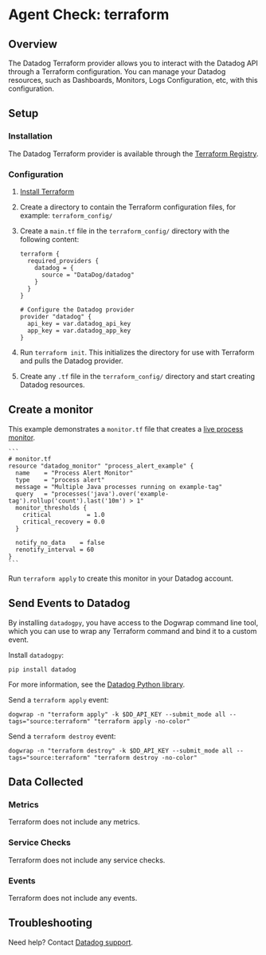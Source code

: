 # Agent Check: terraform

## Overview

The Datadog Terraform provider allows you to interact with the Datadog API through a Terraform configuration. You can manage your Datadog resources, such as Dashboards, Monitors, Logs Configuration, etc, with this configuration.

## Setup

### Installation

The Datadog Terraform provider is available through the [Terraform Registry][1].

### Configuration

1. [Install Terraform][2]
2. Create a directory to contain the Terraform configuration files, for example: `terraform_config/`
3. Create a `main.tf` file in the `terraform_config/` directory with the following content:
    ```
    terraform {
      required_providers {
        datadog = {
          source = "DataDog/datadog"
        }
      }
    }

    # Configure the Datadog provider
    provider "datadog" {
      api_key = var.datadog_api_key
      app_key = var.datadog_app_key
    }
    ```

4. Run `terraform init`. This initializes the directory for use with Terraform and pulls the Datadog provider.
5. Create any `.tf` file in the `terraform_config/` directory and start creating Datadog resources. 

## Create a monitor

This example demonstrates a `monitor.tf` file that creates a [live process monitor][5].

    ```
    # monitor.tf
    resource "datadog_monitor" "process_alert_example" {
      name    = "Process Alert Monitor"
      type    = "process alert"
      message = "Multiple Java processes running on example-tag"
      query   = "processes('java').over('example-tag').rollup('count').last('10m') > 1"
      monitor_thresholds {
        critical          = 1.0
        critical_recovery = 0.0
      }

      notify_no_data    = false
      renotify_interval = 60
    }
    ```

Run `terraform apply` to create this monitor in your Datadog account.

## Send Events to Datadog

By installing `datadogpy`, you have access to the Dogwrap command line tool, which you can use to wrap any Terraform command and bind it to a custom event.

Install `datadogpy`:
  ```
  pip install datadog
  ```

For more information, see the [Datadog Python library][4].

Send a `terraform apply` event:

  ```
  dogwrap -n "terraform apply" -k $DD_API_KEY --submit_mode all --tags="source:terraform" "terraform apply -no-color"
  ```

Send a `terraform destroy` event:

  ```
  dogwrap -n "terraform destroy" -k $DD_API_KEY --submit_mode all --tags="source:terraform" "terraform destroy -no-color"
  ```

## Data Collected

### Metrics

Terraform does not include any metrics.

### Service Checks

Terraform does not include any service checks.

### Events

Terraform does not include any events.

## Troubleshooting

Need help? Contact [Datadog support][3].

[1]: https://registry.terraform.io/providers/DataDog/datadog/latest/docs
[2]: https://learn.hashicorp.com/tutorials/terraform/install-cli
[3]: https://docs.datadoghq.com/help/
[4]: https://github.com/DataDog/datadogpy
[5]: https://docs.datadoghq.com/monitors/types/process/
